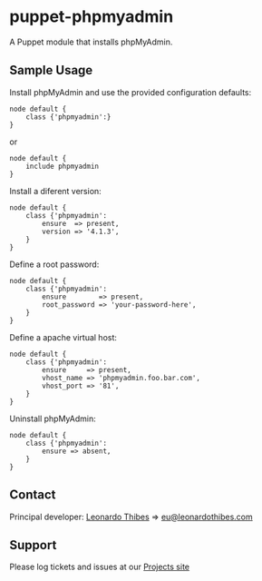 puppet-phpmyadmin
=================

A Puppet module that installs phpMyAdmin.

## Sample Usage
Install phpMyAdmin and use the provided configuration defaults:
```puppet
node default {
	class {'phpmyadmin':}
}
```
or
```puppet
node default {
	include phpmyadmin
}
```

Install a diferent version:
```puppet
node default {
	class {'phpmyadmin':
		ensure  => present,
		version => '4.1.3',
	}
}
```

Define a root password:
```puppet
node default {
	class {'phpmyadmin':
		ensure        => present,
		root_password => 'your-password-here',
	}
}
```

Define a apache virtual host:
```puppet
node default {
	class {'phpmyadmin':
		ensure     => present,
		vhost_name => 'phpmyadmin.foo.bar.com',
		vhost_port => '81',
	}
}
```

Uninstall phpMyAdmin:
```puppet
node default {
	class {'phpmyadmin':
		ensure => absent,
	}
}
```

Contact
-------

Principal developer:
	[Leonardo Thibes](http://leonardothibes.com) => [eu@leonardothibes.com](mailto:eu@leonardothibes.com)

Support
-------

Please log tickets and issues at our [Projects site](https://github.com/leonardothibes/puppet-phpmyadmin/issues)

